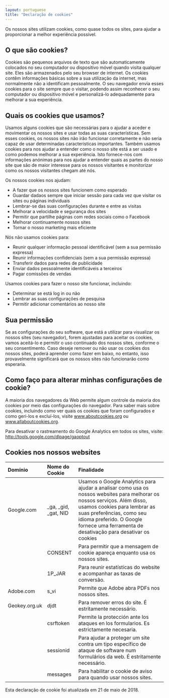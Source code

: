 ```yaml
---
layout: portuguese
title: "Declaração de cookies"
---
```


Os nossos sites utilizam cookies, como quase todos os sites, para ajudar a proporcionar a melhor experiência possível.

## O que são cookies?

Cookies são pequenos arquivos de texto que são automaticamente colocados no seu computador ou dispositivo móvel quando visita qualquer site. Eles são armazenados pelo seu browser de internet. Os cookies contêm informações básicas sobre a sua utilização da internet, mas normalmente não a identificam pessoalmente. O seu navegador envia esses cookies para o site sempre que o visitar, podendo assim reconhecer o seu computador ou dispositivo móvel e personalizá-lo adequadamente para melhorar a sua experiência.

## Quais os cookies que usamos?

Usamos alguns cookies que são necessárias para o ajudar a aceder e movimentar os nossos sites e usar todas as suas características. Sem esses cookies, os nossos sites não irão funcionar corretamente e não seria capaz de usar determinadas características importantes. Também usamos cookies para nos ajudar a entender como o nosso site está a ser usado e como podemos melhorar a sua experiência. Isto fornece-nos com informações anónimas para nos ajudar a entender quais as partes do nosso site que são de maior interesse para os nossos visitantes e monitorizar como os nossos visitantes chegam até nós.

Os nossos cookies nos ajudam:
- A fazer que os nossos sites funcionem como esperado
- Guardar dadaos sempre que iniciar sessão para cada vez que visitar os sites ou páginas individuais
- Lembrar-se das suas configurações durante e entre as visitas
- Melhorar a velocidade e segurança dos sites
- Permitir que partilhe páginas com redes sociais como o Facebook
- Melhorar continuamente nossos sites
- Tornar o nosso marketing mais eficiente

Nós não usamos cookies para:
- Reunir qualquer informação pessoal identificável (sem a sua permissão expressa)
- Reunir informações confidenciais (sem a sua permissão expressa)
- Transferir dados para redes de publicidade
- Enviar dados pessoalmente identificáveis a terceiros
- Pagar comissões de vendas

Usamos cookies para fazer o nosso site funcionar, incluindo:
- Determinar se está log in ou não
- Lembrar as suas configurações de pesquisa
- Permitir adicionar comentários ao nosso site

## Sua permissão

Se as configurações do seu software, que está a utilizar para visualizar os nossos sites (seu navegador), forem ajustadas para aceitar os cookies, vamos aceitá-lo e permitir o uso continuado dos nossos sites, conforme o seu consentimento. Caso deseje remover ou não usar os cookies dos nossos sites, poderá aprender como fazer em baixo, no entanto, isso provavelmente significará que os nossos sites não funcionarão como esperaria.

## Como faço para alterar minhas configurações de cookie?

A maioria dos navegadores da Web permite algum controle da maioria dos cookies por meio das configurações do navegador. Para saber mais sobre cookies, incluindo como ver quais os cookies que foram configurados e como geri-los e excluí-los, visite www.aboutcookies.org ou www.allaboutcookies.org.

Para desativar o rastreamento do Google Analytics em todos os sites, visite: http://tools.google.com/dlpage/gaoptout

## Cookies nos nossos websites

| Domínio | Nome do Cookie | Finalidade |
| :----- | :---------- | :------ |
| Google.com | \_ga, \_gid, \_gat, NID | Usamos o Google Analytics para ajudar a analisar como usa os nossos websites para melhorar os nossos serviços. Além disso, usamos cookies para lembrar as suas preferências, como seu idioma preferido. O Google fornece uma ferramenta de desativação para desativar os cookies |
| | CONSENT | Para permitir que a mensagem de cookie apareça enquanto usa os nossos sites. |
| | 1P_JAR | Para reunir estatísticas do website e acompanhar as taxas de conversão. |
|Adobe.com | s_vi | Permite que  Adobe abra PDFs nos nossos sites. |
| Geokey.org.uk | djdt | Para remover erros do site. É estritamente necessário. |
| | csrftoken | Permite la protección ante los ataques en los formularios. Es estrictamente necesaria. |
| | sessionid | Para ajudar a proteger um site contra um tipo específico de ataque de software num formulários da web. É estritamente necessário. |
| | messages | Para habilitar o cookie de aviso para quando usar nossos sites. |

Esta declaração de cookie foi atualizada em 21 de maio de 2018.
